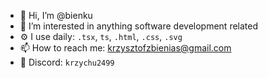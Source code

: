 - 👋 Hi, I’m @bienku
- 👀 I’m interested in anything software development related
- ⚙️ I use daily: `.tsx`, `ts`, `.html`, `.css`, `.svg`
- 📫 How to reach me: krzysztofzbienias@gmail.com
- 🤖 Discord: `krzychu2499`
